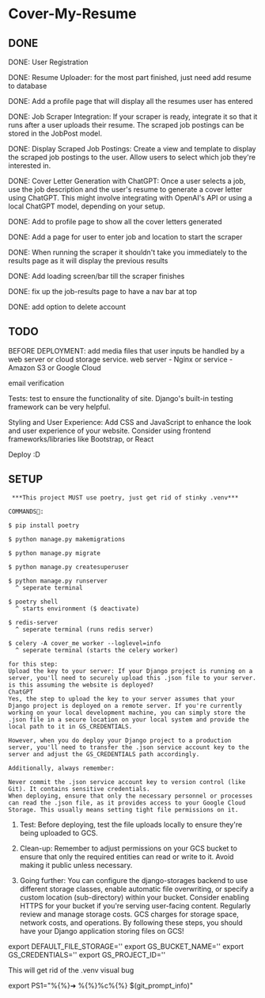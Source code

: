 # Cover-My-Resume

## DONE

DONE: User Registration

DONE: Resume Uploader: for the most part finished, just need add resume to database

DONE: Add a profile page that will display all the resumes user has entered

DONE: Job Scraper Integration: If your scraper is ready, integrate it so that it runs after a user uploads their resume. The scraped job postings can be stored in the JobPost model.

DONE: Display Scraped Job Postings: Create a view and template to display the scraped job postings to the user. Allow users to select which job they're interested in.

DONE: Cover Letter Generation with ChatGPT: Once a user selects a job, use the job description and the user's resume to generate a cover letter using ChatGPT. This might involve integrating with OpenAI's API or using a local ChatGPT model, depending on your setup.

DONE: Add to profile page to show all the cover letters generated

DONE: Add a page for user to enter job and location to start the scraper

DONE: When running the scraper it shouldn't take you immediately to the results page as it will display the previous results

DONE: Add loading screen/bar till the scraper finishes

DONE: fix up the job-results page to have a nav bar at top

DONE: add option to delete account

## TODO

BEFORE DEPLOYMENT: add media files that user inputs be handled by a web server or cloud storage service. web server - Nginx or service - Amazon S3 or Google Cloud

email verification

Tests: test to ensure the functionality of site. Django's built-in testing framework can be very helpful.

Styling and User Experience: Add CSS and JavaScript to enhance the look and user experience of your website. Consider using frontend frameworks/libraries like Bootstrap, or React

Deploy :D

## SETUP

```,
 ***This project MUST use poetry, just get rid of stinky .venv***

COMMANDS🌈:

$ pip install poetry

$ python manage.py makemigrations

$ python manage.py migrate

$ python manage.py createsuperuser

$ python manage.py runserver
  ^ seperate terminal

$ poetry shell
  ^ starts environment ($ deactivate)

$ redis-server
  ^ seperate terminal (runs redis server)

$ celery -A cover_me worker --loglevel=info
  ^ seperate terminal (starts the celery worker)
```

```,
for this step:
Upload the key to your server: If your Django project is running on a server, you'll need to securely upload this .json file to your server.
is this assuming the website is deployed?
ChatGPT
Yes, the step to upload the key to your server assumes that your Django project is deployed on a remote server. If you're currently working on your local development machine, you can simply store the .json file in a secure location on your local system and provide the local path to it in GS_CREDENTIALS.

However, when you do deploy your Django project to a production server, you'll need to transfer the .json service account key to the server and adjust the GS_CREDENTIALS path accordingly.

Additionally, always remember:

Never commit the .json service account key to version control (like Git). It contains sensitive credentials.
When deploying, ensure that only the necessary personnel or processes can read the .json file, as it provides access to your Google Cloud Storage. This usually means setting tight file permissions on it.
```

1. Test:
Before deploying, test the file uploads locally to ensure they're being uploaded to GCS.

1. Clean-up:
Remember to adjust permissions on your GCS bucket to ensure that only the required entities can read or write to it. Avoid making it public unless necessary.

1. Going further:
You can configure the django-storages backend to use different storage classes, enable automatic file overwriting, or specify a custom location (sub-directory) within your bucket.
Consider enabling HTTPS for your bucket if you're serving user-facing content.
Regularly review and manage storage costs. GCS charges for storage space, network costs, and operations.
By following these steps, you should have your Django application storing files on GCS!

export DEFAULT_FILE_STORAGE=''
export GS_BUCKET_NAME=''
export GS_CREDENTIALS=''
export GS_PROJECT_ID=''

This will get rid of the .venv visual bug

export PS1="%{%}➜ %{%}%c%{%} $(git_prompt_info)"
